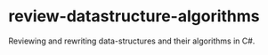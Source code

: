 # review-datastructure-algorithms

Reviewing and rewriting data-structures and their algorithms in C#.
